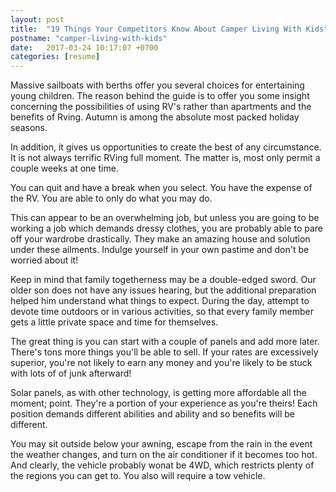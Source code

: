```yaml
---
layout: post
title:  "19 Things Your Competitors Know About Camper Living With Kids"
postname: "camper-living-with-kids"
date:   2017-03-24 10:17:07 +0700
categories: [resume]
---
```

Massive sailboats with berths offer you several choices for entertaining young children. The reason behind the guide is to offer you some insight concerning the possibilities of using RV's rather than apartments and the benefits of Rving. Autumn is among the absolute most packed holiday seasons.

In addition, it gives us opportunities to create the best of any circumstance. It is not always terrific RVing full moment. The matter is, most only permit a couple weeks at one time.

You can quit and have a break when you select. You have the expense of the RV. You are able to only do what you may do.

This can appear to be an overwhelming job, but unless you are going to be working a job which demands dressy clothes, you are probably able to pare off your wardrobe drastically. They make an amazing house and solution under these ailments. Indulge yourself in your own pastime and don't be worried about it!

Keep in mind that family togetherness may be a double-edged sword. Our older son does not have any issues hearing, but the additional preparation helped him understand what things to expect. During the day, attempt to devote time outdoors or in various activities, so that every family member gets a little private space and time for themselves.

The great thing is you can start with a couple of panels and add more later. There's tons more things you'll be able to sell. If your rates are excessively superior, you're not likely to earn any money and you're likely to be stuck with lots of of junk afterward!

Solar panels, as with other technology, is getting more affordable all the moment; point. They're a portion of your experience as you're theirs! Each position demands different abilities and ability and so benefits will be different.

You may sit outside below your awning, escape from the rain in the event the weather changes, and turn on the air conditioner if it becomes too hot. And clearly, the vehicle probably wonat be 4WD, which restricts plenty of the regions you can get to. You also will require a tow vehicle.

